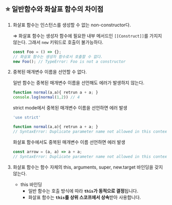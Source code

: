 ## ⭐️ 일반함수와 화살표 함수의 차이점

1. 화살표 함수는 인스턴스를 생성할 수 없는 non-constructor다.
    
    ⇒ 화살표 함수는 생성자 함수에 필요한 내부 메서드인 `[[Construct]]`를 가지지 않는다. 그래서 `new` 키워드로 호출이 불가능하다.
    
    ```jsx
    const Foo = () => {};
    // 화살표 함수는 생성자 함수로서 호출할 수 없다.
    new Foo(); // TypeError: Foo is not a constructor
    ```
    
2. 중복된 매개변수 이름을 선언할 수 없다.
    
    일반 함수는 중복된 매개변수 이름을 선언해도 에러가 발생하지 않는다.
    
    ```jsx
    function normal(a,a){ retrun a + a; }
    console.log(normal(1,2)) // 4
    ```
    
    strict mode에서 중복된 매개변수 이름을 선언하면 에러 발생
    
    ```jsx
    'use strict'
    
    function normal(a,a){ retrun a + a; }
    // SyntaxError: Duplicate parameter name not allowed in this context
    ```
    
    화살표 함수에서도 중복된 매개변수 이름 선언하면 에러 발생
    
    ```jsx
    const arrow = (a, a) => a + a;
    // SyntaxError: Duplicate parameter name not allowed in this context
    ```
    

1. 화살표 함수는 함수 자체의 this, arguments, super, new.target 바인딩을 갖지 않는다.
    - this 바인딩
        - 일반 함수는 호출 방식에 따라 **`this`가 동적으로 결정**됩니다.
        - 화살표 함수는 **`this`를 상위 스코프에서 상속**받아 사용합니다.
     
